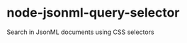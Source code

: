 node-jsonml-query-selector
==========================

Search in JsonML documents using CSS selectors
